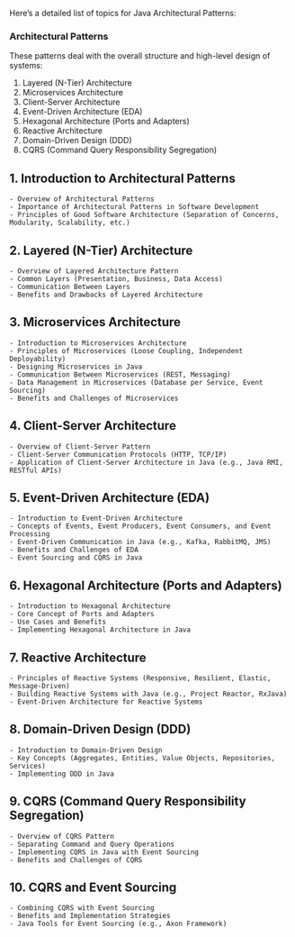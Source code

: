 Here’s a detailed list of topics for Java Architectural Patterns:

### Architectural Patterns

These patterns deal with the overall structure and high-level design of systems:

1. Layered (N-Tier) Architecture
2. Microservices Architecture
3. Client-Server Architecture
4. Event-Driven Architecture (EDA)
5. Hexagonal Architecture (Ports and Adapters)
6. Reactive Architecture
7. Domain-Driven Design (DDD)
8. CQRS (Command Query Responsibility Segregation)

## 1. Introduction to Architectural Patterns
    
    - Overview of Architectural Patterns
    - Importance of Architectural Patterns in Software Development
    - Principles of Good Software Architecture (Separation of Concerns, Modularity, Scalability, etc.)

## 2. Layered (N-Tier) Architecture
    
    - Overview of Layered Architecture Pattern
    - Common Layers (Presentation, Business, Data Access)
    - Communication Between Layers
    - Benefits and Drawbacks of Layered Architecture

## 3. Microservices Architecture
    
    - Introduction to Microservices Architecture
    - Principles of Microservices (Loose Coupling, Independent Deployability)
    - Designing Microservices in Java
    - Communication Between Microservices (REST, Messaging)
    - Data Management in Microservices (Database per Service, Event Sourcing)
    - Benefits and Challenges of Microservices

## 4. Client-Server Architecture
    
    - Overview of Client-Server Pattern
    - Client-Server Communication Protocols (HTTP, TCP/IP)
    - Application of Client-Server Architecture in Java (e.g., Java RMI, RESTful APIs)

## 5. Event-Driven Architecture (EDA)
    
    - Introduction to Event-Driven Architecture
    - Concepts of Events, Event Producers, Event Consumers, and Event Processing
    - Event-Driven Communication in Java (e.g., Kafka, RabbitMQ, JMS)
    - Benefits and Challenges of EDA
    - Event Sourcing and CQRS in Java

## 6. Hexagonal Architecture (Ports and Adapters)
    
    - Introduction to Hexagonal Architecture
    - Core Concept of Ports and Adapters
    - Use Cases and Benefits
    - Implementing Hexagonal Architecture in Java

## 7. Reactive Architecture
    
    - Principles of Reactive Systems (Responsive, Resilient, Elastic, Message-Driven)
    - Building Reactive Systems with Java (e.g., Project Reactor, RxJava)
    - Event-Driven Architecture for Reactive Systems

## 8. Domain-Driven Design (DDD)
    
    - Introduction to Domain-Driven Design
    - Key Concepts (Aggregates, Entities, Value Objects, Repositories, Services)
    - Implementing DDD in Java

## 9. CQRS (Command Query Responsibility Segregation)
    
    - Overview of CQRS Pattern
    - Separating Command and Query Operations
    - Implementing CQRS in Java with Event Sourcing
    - Benefits and Challenges of CQRS

## 10. CQRS and Event Sourcing
    
    - Combining CQRS with Event Sourcing
    - Benefits and Implementation Strategies
    - Java Tools for Event Sourcing (e.g., Axon Framework)
